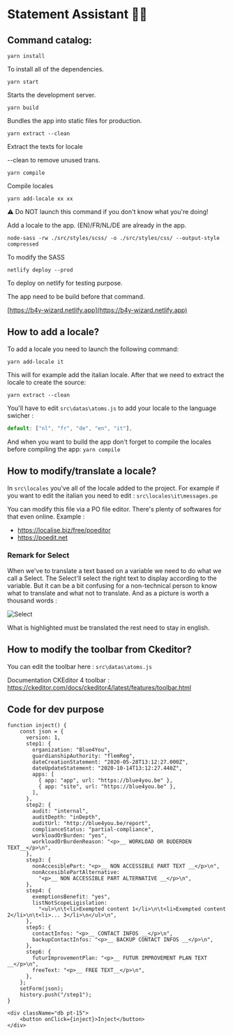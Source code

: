 # Statement Assistant 🧙‍♂️

## Command catalog:

`yarn install`

To install all of the dependencies.

`yarn start`

Starts the development server.

`yarn build`

Bundles the app into static files for production.

`yarn extract --clean`

Extract the texts for locale

--clean to remove unused trans.

`yarn compile`

Compile locales

`yarn add-locale xx xx`

⚠ Do NOT launch this command if you don't know what you're doing!

Add a locale to the app. (EN)/FR/NL/DE are already in the app.

`node-sass -rw ./src/styles/scss/ -o ./src/styles/css/ --output-style compressed`

To modify the SASS

`netlify deploy --prod`

To deploy on netlify for testing purpose.

The app need to be build before that command.

[https://b4y-wizard.netlify.app](https://b4y-wizard.netlify.app)


## How to add a locale?

To add a locale you need to launch the following command:

`yarn add-locale it`

This will for example add the italian locale. After that we need to extract the locale to create the source:

`yarn extract --clean`

You'll have to edit `src\datas\atoms.js` to add your locale to the language swicher :

```js
default: ["nl", "fr", "de", "en", "it"],
```

And when you want to build the app don't forget to compile the locales before compiling the app: `yarn compile`

## How to modify/translate a locale?

In `src\locales` you've all of the locale added to the project. For example if you want to edit the italian you need to edit :
`src\locales\it\messages.po`

You can modify this file via a PO file editor. There's plenty of softwares for that even online. Example :

- https://localise.biz/free/poeditor
- https://poedit.net

### Remark for Select

When we've to translate a text based on a variable we need to do what we call a Select. The Select'll select the right text to display according to the variable. But it can be a bit confusing for a non-technical person to know what to translate and what not to translate. And as a picture is worth a thousand words :

![Select](https://i.imgur.com/nBtTxH2.png)

What is highlighted must be translated the rest need to stay in english.

## How to modify the toolbar from Ckeditor?

You can edit the toolbar here : `src\datas\atoms.js`

Documentation CKEditor 4 toolbar : https://ckeditor.com/docs/ckeditor4/latest/features/toolbar.html

## Code for dev purpose

    function inject() {
	    const json = {
	      version: 1,
	      step1: {
	        organization: "Blue4You",
	        guardianshipAuthority: "flemReg",
	        dateCreationStatement: "2020-05-28T13:12:27.000Z",
	        dateUpdateStatement: "2020-10-14T13:12:27.440Z",
	        apps: [
	          { app: "app", url: "https://blue4you.be" },
	          { app: "site", url: "https://blue4you.be" },
	        ],
	      },
	      step2: {
	        audit: "internal",
	        auditDepth: "inDepth",
	        auditUrl: "http://blue4you.be/report",
	        complianceStatus: "partial-compliance",
	        workloadOrBurden: "yes",
	        workloadOrBurdenReason: "<p>__ WORKLOAD OR BUDERDEN TEXT__</p>\n",
	      },
	      step3: {
	        nonAccesiblePart: "<p>__ NON ACCESSIBLE PART TEXT __</p>\n",
	        nonAccesiblePartAlternative:
	          "<p>__ NON ACCESSIBLE PART ALTERNATIVE __</p>\n",
	      },
	      step4: {
	        exemptionsBenefit: "yes",
	        listNotScopeLigislation:
	          "<ul>\n\t<li>Exempted content 1</li>\n\t<li>Exempted content 2</li>\n\t<li>... 3</li>\n</ul>\n",
	      },
	      step5: {
	        contactInfos: "<p>__ CONTACT INFOS __</p>\n",
	        backupContactInfos: "<p>__ BACKUP CONTACT INFOS __</p>\n",
	      },
	      step6: {
	        futurImprovementPlan: "<p>__ FUTUR IMPROVEMENT PLAN TEXT __</p>\n",
	        freeText: "<p>__ FREE TEXT__</p>\n",
	      },
	    };
	    setForm(json);
	    history.push("/step1");
    }

    <div className="db pt-15">
		<button onClick={inject}>Inject</button>
	</div>